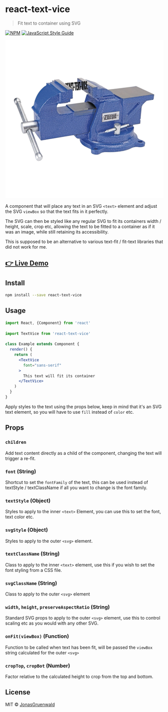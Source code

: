 # react-text-vice

> Fit text to container using SVG

[![NPM](https://img.shields.io/npm/v/react-text-vice.svg)](https://www.npmjs.com/package/react-text-vice) [![JavaScript Style Guide](https://img.shields.io/badge/code_style-standard-brightgreen.svg)](https://standardjs.com)

![Image of a vice / vise](./vice.png)

A component that will place any text in an SVG `<text>` element and adjust the SVG `viewBox` so that the text fits in it
perfectly.

The SVG can then be styled like any regular SVG to fit its containers width / height, scale, crop etc, allowing the text
to be fitted to a container as if it was an image, while still retaining its accessibility.

This is supposed to be an alternative to various text-fit / fit-text libraries that did not work for me.

## [👉 Live Demo](https://jonasgruenwald.github.io/react-text-vice/)

## Install

```bash
npm install --save react-text-vice
```

## Usage

```jsx
import React, {Component} from 'react'

import TextVice from 'react-text-vice'

class Example extends Component {
  render() {
    return (
      <TextVice
        font="sans-serif"
      >
        This text will fit its container
      </TextVice>
    )
  }
}
```

Apply styles to the text using the props below, keep in mind that it's an SVG text element, so you will have to use `fill` instead of `color` etc.

## Props

### `children`

Add text content directly as a child of the component, changing the text will trigger a re-fit.

### `font` (String)

Shortcut to set the `fontFamily` of the text, this can be used instead of textStyle / textClassName if all you want to change is the font family.

### `textStyle` (Object)

Styles to apply to the inner `<text>` Element, you can use this to set the font, text color etc.

### `svgStyle` (Object)

Styles to apply to the outer `<svg>` element.

### `textClassName` (String)

Class to apply to the inner `<text>` element, use this if you wish to set the font styling from a CSS file.

### `svgClassName` (String)

Class to apply to the outer `<svg>` element

### `width`, `height`, `preserveAspectRatio` (String)

Standard SVG props to apply to the outer `<svg>` element, use this to control scaling etc as you would
with any other SVG.

### `onFit(viewBox)` (Function)

Function to be called when text has been fit, will be passed the `viewBox` string calculated for the outer `<svg>`

### `cropTop`, `cropBot` (Number)

Factor relative to the calculated height to crop from the top and bottom.

## License

MIT © [JonasGruenwald](https://github.com/JonasGruenwald)
